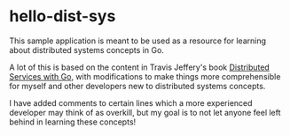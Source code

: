 # hello-dist-sys

This sample application is meant to be used as a resource for learning about distributed systems concepts in Go.

A lot of this is based on the content in Travis Jeffery's book [Distributed Services with Go](https://pragprog.com/titles/tjgo/distributed-services-with-go/), with modifications to make things more comprehensible for myself and other developers new to distributed systems concepts. 

I have added comments to certain lines which a more experienced developer may think of as overkill, but my goal is to not let anyone feel left behind in learning these concepts!